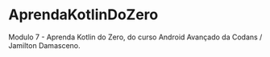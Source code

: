 # AprendaKotlinDoZero
Modulo 7 - Aprenda Kotlin do Zero, do curso Android Avançado da Codans / Jamilton Damasceno.
